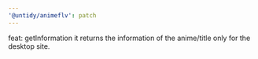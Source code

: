 ```yaml
---
'@untidy/animeflv': patch
---
```


feat: getInformation it returns the information of the anime/title only for the desktop site.
